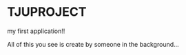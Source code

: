 # TJUPROJECT
my first application!!


All of this you see is create by someone in the background...
